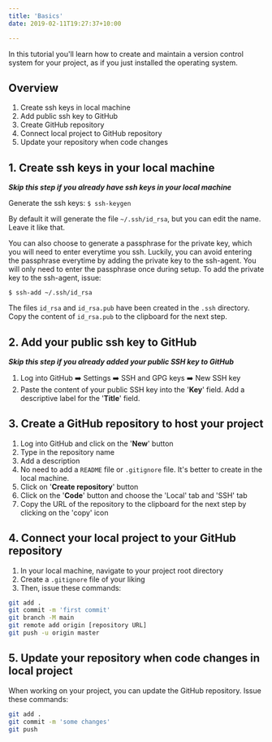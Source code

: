 ```yaml
---
title: 'Basics'
date: 2019-02-11T19:27:37+10:00

---
```


In this tutorial you'll learn how to create and maintain a version control system for your project, as if you just installed the operating system.

## Overview

1. Create ssh keys in local machine
2. Add public ssh key to GitHub
3. Create GitHub repository
4. Connect local project to GitHub repository
5. Update your repository when code changes 


## 1. Create ssh keys in your local machine
***Skip this step if you already have ssh keys in your local machine***

Generate the ssh keys: `$ ssh-keygen`

By default it will generate the file `~/.ssh/id_rsa`, but you can edit the name. Leave it like that.

You can also choose to generate a passphrase for the private key, which you will need to enter everytime you ssh. Luckily, you can avoid entering the passphrase everytime by adding the private key to the ssh-agent. You will only need to enter the passphrase once during setup. To add the private key to the ssh-agent, issue:

`$ ssh-add ~/.ssh/id_rsa`

The files `id_rsa` and `id_rsa.pub` have been created in the `.ssh` directory. Copy the content of `id_rsa.pub` to the clipboard for the next step.

## 2. Add your public ssh key to GitHub
***Skip this step if you already added your public SSH key to GitHub***

1. Log into GitHub ➡️  Settings ➡️  SSH and GPG keys ➡️  New SSH key
2. Paste the content of your public SSH key into the '**Key**' field. Add a descriptive label for the '**Title**' field.

## 3. Create a GitHub repository to host your project
1. Log into GitHub and click on the '**New**' button 
2. Type in the repository name
3. Add a description
4. No need to add a `README` file or `.gitignore` file. It's better to create in the local machine.
5. Click on '**Create repository**' button
6. Click on the '**Code**' button and choose the 'Local' tab and 'SSH' tab
7. Copy the URL of the repository to the clipboard for the next step by clicking on the 'copy' icon

## 4. Connect your local project to your GitHub repository
1. In your local machine, navigate to your project root directory
2. Create a `.gitignore` file of your liking
3. Then, issue these commands:
```bash
git add .
git commit -m 'first commit'
git branch -M main
git remote add origin [repository URL] 
git push -u origin master
```

## 5. Update your repository when code changes in local project 
When working on your project, you can update the GitHub repository. Issue these commands:

```bash
git add .
git commit -m 'some changes'
git push
```
